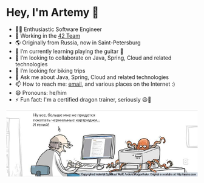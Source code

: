 # Hey, I'm Artemy 👋

- 🧑‍💻 Enthusiastic Software Engineer
- 🔭 Working in the [42 Team](https://answer-42.ru/)
- 🌎 Originally from Russia, now in Saint-Petersburg
- 🌱 I’m currently learning playing the guitar 🎸
- 👯 I’m looking to collaborate on Java, Spring, Cloud and related technologies
- 🤔 I’m looking for biking trips 
- 💬 Ask me about Java, Spring, Cloud and related technologies
- 📫 How to reach me: [email](mailto:artemymif@gmail.com), and various places on the Internet :)
- 😄 Pronouns: he/him
- ⚡ Fun fact: I'm a certified dragon trainer, seriously 😃🐉

<p align='center'><a href="https://github.com/TEMIMO"><img width="650" src="https://raw.githubusercontent.com/TEMIMO/TEMIMO/main/image2.jpeg" /></a></p>
